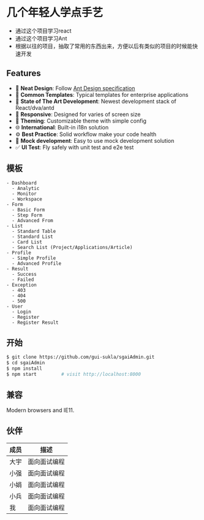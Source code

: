 # 几个年轻人学点手艺

* 通过这个项目学习react
* 通过这个项目学习Ant
* 根据以往的项目，抽取了常用的东西出来，方便以后有类似的项目的时候能快速开发





## Features

- :gem: **Neat Design**: Follow [Ant Design specification](http://ant.design/)
- :triangular_ruler: **Common Templates**: Typical templates for enterprise applications
- :rocket: **State of The Art Development**: Newest development stack of React/dva/antd
- :iphone: **Responsive**: Designed for varies of screen size
- :art: **Theming**: Customizable theme with simple config
- :globe_with_meridians: **International**: Built-in i18n solution
- :gear: **Best Practice**: Solid workflow make your code health
- :1234: **Mock development**: Easy to use mock development solution
- :white_check_mark: **UI Test**: Fly safely with unit test and e2e test

## 模板

```
- Dashboard
  - Analytic
  - Monitor
  - Workspace
- Form
  - Basic Form
  - Step Form
  - Advanced From
- List
  - Standard Table
  - Standard List
  - Card List
  - Search List (Project/Applications/Article)
- Profile
  - Simple Profile
  - Advanced Profile
- Result
  - Success
  - Failed
- Exception
  - 403
  - 404
  - 500
- User
  - Login
  - Register
  - Register Result
```

## 开始

```bash
$ git clone https://github.com/gui-sukla/sgaiAdmin.git
$ cd sgaiAdmin
$ npm install
$ npm start         # visit http://localhost:8000
```




## 兼容

Modern browsers and IE11.

## 伙伴

成员|描述
-|-
大宇|面向面试编程
小强|面向面试编程
小娟|面向面试编程
小兵|面向面试编程
我|面向面试编程

